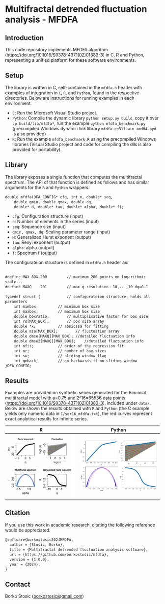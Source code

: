 # Multifractal detrended fluctuation analysis - MFDFA

## Introduction
This code repository implements MFDFA algorithm (https://doi.org/10.1016/S0378-4371(02)01383-3) in C, R and Python, representing a unified platform for these software environments.

## Setup
The library is written in C, self-contained in the ```mfdfa.h``` header with examples of integration in ```C```, ```R```, and ```Python```, found in the respective directories. Below are instructions for running examples in each environment.
* ```C```: Run the Microsoft Visual Studio project.
* ```Python```: Compile the dynamic library  ```python setup.py build```, copy it over ```cp build/lib/mfdfa*```, run the example ```python mfdfa_benchmark.py``` (precompiled Windows dynamic link library ```mfdfa.cp311-win_amd64.pyd``` is also provided)
* ```R```: Run the example ```mfdfa_benchmark.R``` using the precompiled Windows libraries (Visual Studio project and code for compiling the dlls is also provided for portability).

## Library
The library exposes a single function that computes the multifractal spectrum. The API of that function is defined as follows and has similar arguments for the ```R``` and ```Python``` wrappers.
```
double mfdfa(DFA_CONFIG* cfg, int n, double* seq, 
	double qmin, double qmax, double dq, 
	double* H, double* tau, double* alpha, double* f);
```
* ```cfg```: Configuration structure (input)
* ```n```: Number of elements in the series (input)
* ```seq```: Sequence size (input)
* ```qmin, qmax, dq```: Scaling parameter range (input)
* ```H```: Generalized Hurst exponent (output)
* ```tau```: Renyi exponent (output)
* ```alpha```: alpha (output)
* ```f```: Spectrum f (output)

The configurateion structure is defined in ```mfdfa.h``` header as:
```

#define MAX_BOX	200			// maximum 200 points on logarithmic scale...
#define MAXQ	201			// max q resolution -10,...,10 dq=0.1

typedef struct {			// configurateion structure, holds all parameters
	int minbox;			// minimum box size
	int maxbox;			// maximum box size
	double boxratio;		// multiplicative factor for box size
	int rs[MAX_BOX];		// box size array 
	double *x;			// absicssa for fitting
	double mse[MAX_BOX];		// fluctuation array
	double dmse[MAXQ][MAX_BOX];	//detailed fluctuation info
	double dmse2[MAXQ][MAX_BOX];	//detailed fluctuation info
	int nfit;			// order of the regression fit
	int nr;				// number of box sizes 
	int sw;				// sliding window flag
	int goback;			// go backwards if no sliding window
}DFA_CONFIG;
```
## Results
Examples are provided on synthetic series generated for the Binomial multifractal model with a=0.75 and 2^16=65536 data points (https://doi.org/10.1016/S0378-4371(02)01383-3), included under ```data/```. Below are shown the results obtained with ```R``` and ```Python``` (the C example yields only numeric data in ```C/ser16_mfdfa.txt```), the red curves represent exact analytical results for infinite series.

| R| Python|
|:-------------------------:|:-------------------------:|
| <img width="1604" alt="" src="./R/ser16.gif">|<img width="1604" alt="" src="./python/ser16.png"> 


## Citation
If you use this work in academic research, citating the following reference would be appreciated:

```
@software{borkostosic2024MFDFA,
  author = {Stosic, Borko},
  title = {Multifractal detrended fluctuation analysis software},
  url = {https://github.com/borkostosic/mfdfa},
  version = {1.0.0},
  year = {2024},
}
```

## Contact
Borko Stosic (borkostosic@gmail.com)
